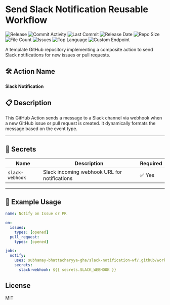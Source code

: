 # Send Slack Notification Reusable Workflow

![Release](https://github.com/subhamay-bhattacharyya-gha/slack-notification-wf/actions/workflows/release.yaml/badge.svg)&nbsp;![Commit Activity](https://img.shields.io/github/commit-activity/t/subhamay-bhattacharyya-gha/slack-notification-wf)&nbsp;![Last Commit](https://img.shields.io/github/last-commit/subhamay-bhattacharyya-gha/slack-notification-wf)&nbsp;![Release Date](https://img.shields.io/github/release-date/subhamay-bhattacharyya-gha/slack-notification-wf)&nbsp;![Repo Size](https://img.shields.io/github/repo-size/subhamay-bhattacharyya-gha/slack-notification-wf)&nbsp;![File Count](https://img.shields.io/github/directory-file-count/subhamay-bhattacharyya-gha/slack-notification-wf)&nbsp;![Issues](https://img.shields.io/github/issues/subhamay-bhattacharyya-gha/slack-notification-wf)&nbsp;![Top Language](https://img.shields.io/github/languages/top/subhamay-bhattacharyya-gha/slack-notification-wf)&nbsp;![Custom Endpoint](https://img.shields.io/endpoint?url=https://gist.githubusercontent.com/bsubhamay/8612993cb0c2464da5255d6018345bd6/raw/slack-notification-wf.json?)

A template GitHub repository implementing a composite action to send Slack notifications for new issues or pull requests.

## 🛠️ Action Name

**Slack Notification**

## 📋 Description

This GitHub Action sends a message to a Slack channel via webhook when a new GitHub issue or pull request is created. It dynamically formats the message based on the event type.

---

## 🔐 Secrets

| Name            | Description                                 | Required |
|-----------------|---------------------------------------------|----------|
| `slack-webhook` | Slack incoming webhook URL for notifications | ✅ Yes   |

---

## 🚀 Example Usage

```yaml
name: Notify on Issue or PR

on:
  issues:
    types: [opened]
  pull_request:
    types: [opened]

jobs:
  notify:
    uses: subhamay-bhattacharyya-gha/slack-notification-wf/.github/workflows/slack-notification.yaml@v1
    secrets:
      slack-webhook: ${{ secrets.SLACK_WEBHOOK }}

```

## License

MIT
